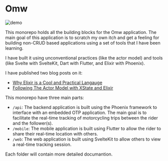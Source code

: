 # Omw

![demo](/web/static/demo.gif)

This monorepo holds all the building blocks for the Omw application. The main goal of this application is to scratch my own itch and get a feeling for building non-CRUD based applications using a set of tools that I have been learning.

I have built it using unconventional practices (like the actor model) and tools (like Svelte with SvelteKit, Dart with Flutter, and Elixir with Phoenix).

I have published two blog posts on it:

- [Why Elixir is a Cool and Practical Langauge](https://faisal.sh/posts/why-elixir-is-cool-and-practical-language)
- [Following The Actor Model with XState and Elixir](https://faisal.sh/posts/following-the-actor-model-with-xstate-and-elixir)

This monorepo have three main parts:

- `/api`: The backend application is built using the Phoenix framework to interface with an embedded OTP application. The main goal is to facilitate the real-time tracking of motorcycling trips between the rider and the follower(s).
- `/mobile`: The mobile application is built using Flutter to allow the rider to share their real-time location with others.
- `/web`: The web application is built using SvelteKit to allow others to view a real-time tracking session.

Each folder will contain more detailed documantion.
